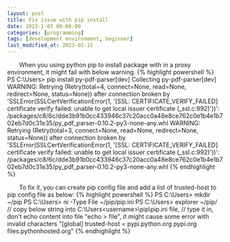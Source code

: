 ```yaml
---
layout: post
title: Fix issue with pip install
date: 2023-1-07 00:00:00
categories: [programming]
tags: [development environment, beginner]
last_modified_at: 2023-02-15
---
```

  When you using python pip to install package with in a proxy environment, it might fail with below warning.
{% highlight powershell %}
PS C:\Users> pip install py-pdf-parser[dev]
Collecting py-pdf-parser[dev]
  WARNING: Retrying (Retry(total=4, connect=None, read=None, redirect=None, status=None)) after connection broken by 'SSLError(SSLCertVerificationError(1, '[SSL: CERTIFICATE_VERIFY_FAILED] certificate verify failed: unable to get local issuer certificate (_ssl.c:992)'))': /packages/c8/6c/dde3b91b0cc433946c37c20acc0a48e8ce762c0e1b4e1b702eb7d0c31e35/py_pdf_parser-0.10.2-py3-none-any.whl
  WARNING: Retrying (Retry(total=3, connect=None, read=None, redirect=None, status=None)) after connection broken by 'SSLError(SSLCertVerificationError(1, '[SSL: CERTIFICATE_VERIFY_FAILED] certificate verify failed: unable to get local issuer certificate (_ssl.c:992)'))': /packages/c8/6c/dde3b91b0cc433946c37c20acc0a48e8ce762c0e1b4e1b702eb7d0c31e35/py_pdf_parser-0.10.2-py3-none-any.whl
{% endhighlight %}

  To fix it, you can create pip config file and add a list of trusted-host to pip config file as below:
{% highlight powershell %}
PS C:\Users> mkdir ~/pip
PS C:\Users> ni -Type File ~/pip/pip.ini
PS C:\Users> explorer ~/pip/
// copy below string into C:\Users\<username>\pip\pip.ini file, 
// type it in, don't echo content into file "echo > file", it might cause some error with invalid characters
"[global]
trusted-host = pypi.python.org
               pypi.org
               files.pythonhosted.org"
{% endhighlight %}
